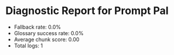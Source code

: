 # Diagnostic Report for Prompt Pal

- Fallback rate: 0.0%
- Glossary success rate: 0.0%
- Average chunk score: 0.00
- Total logs: 1
